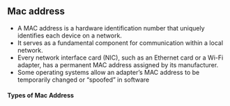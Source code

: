 ## Mac address
 
-  A MAC address is a hardware identification number that uniquely identifies each device on a network.
-  It serves as a fundamental component for communication within a local network.
-  Every network interface card (NIC), such as an Ethernet card or a Wi-Fi adapter, has a permanent MAC address assigned by its manufacturer.
-  Some operating systems allow an adapter’s MAC address to be temporarily changed or “spoofed” in software

#### Types of Mac Address